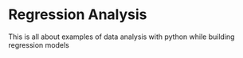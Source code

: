 # Regression Analysis
This is all about examples of data analysis with python while building regression models
